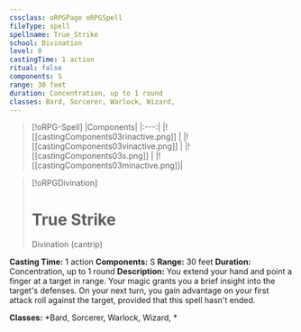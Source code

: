 ```yaml
---
cssclass: oRPGPage oRPGSpell
fileType: spell
spellname: True_Strike
school: Divination
level: 0
castingTime: 1 action
ritual: false
components: S
range: 30 feet
duration: Concentration, up to 1 round
classes: Bard, Sorcerer, Warlock, Wizard,
---
```

> [!oRPG-Spell]
> |Components|
> |:---:|
> |![[castingComponents03rinactive.png]] |
> |![[castingComponents03vinactive.png]] |
> |![[castingComponents03s.png]] |
> |![[castingComponents03minactive.png]]|

> [!oRPGDivination]
>#  True Strike
> Divination  (cantrip)

**Casting Time:** 1 action
**Components:** S
**Range:** 30 feet
**Duration:**  Concentration, up to 1 round
**Description:**
You extend your hand and point a finger at a target in range. Your magic grants you a brief insight into the target's defenses. On your next turn, you gain advantage on your first attack roll against the target, provided that this spell hasn't ended.



**Classes:**  *Bard, Sorcerer, Warlock, Wizard, *


